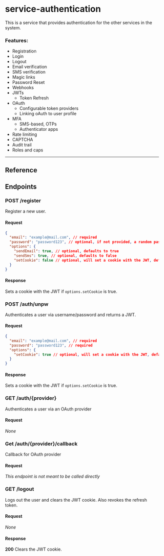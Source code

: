 # service-authentication

This is a service that provides authentication for the other services in the system.

### Features:

- Registration
- Login
- Logout
- Email verification
- SMS verification
- Magic links
- Password Reset
- Webhooks
- JWTs
  - Token Refresh
- OAuth
  - Configurable token providers
  - Linking oAuth to user profile
- MFA
  - SMS-based, OTPs
  - Authenticator apps
- Rate limiting
- CAPTCHA
- Audit trail
- Roles and caps

---

## Reference

## Endpoints

### POST /register

Register a new user.

#### Request

```json
{
  "email": "example@mail.com", // required
  "password": "password123", // optional, if not provided, a random password will be generated
  "options": {
    "sendEmail": true, // optional, defaults to true
    "sendSms": true, // optional, defaults to false
    "setCookie": false // optional, will set a cookie with the JWT, defaults to false
  }
}
```

#### Response

Sets a cookie with the JWT if `options.setCookie` is true.

### POST /auth/unpw

Authenticates a user via username/password and returns a JWT.

#### Request

```json
{
  "email": "example@mail.com", // required
  "password": "password123", // required
  "options": {
    "setCookie": true // optional, will set a cookie with the JWT, defaults to true
  }
}
```

#### Response

Sets a cookie with the JWT if `options.setCookie` is true.

### GET /auth/{provider}

Authenticates a user via an OAuth provider

#### Request

_None_

### Get /auth/{provider}/callback

Callback for OAuth provider

#### Request

_This endpoint is not meant to be called directly_

### GET /logout

Logs out the user and clears the JWT cookie. Also revokes the refresh token.

#### Request

_None_

#### Response

**200** Clears the JWT cookie.
